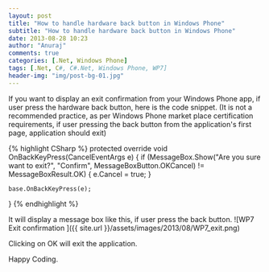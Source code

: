 ```yaml
---
layout: post
title: "How to handle hardware back button in Windows Phone"
subtitle: "How to handle hardware back button in Windows Phone"
date: 2013-08-28 10:23
author: "Anuraj"
comments: true
categories: [.Net, Windows Phone]
tags: [.Net, C#, C#.Net, Windows Phone, WP7]
header-img: "img/post-bg-01.jpg"
---
```

If you want to display an exit confirmation from your Windows Phone app, if user press the hardware back button, here is the code snippet. (It is not a recommended practice, as per Windows Phone market place certification requirements, if user pressing the back button from the application's first page, application should exit)

{% highlight CSharp %}
protected override void OnBackKeyPress(CancelEventArgs e)
{
    if (MessageBox.Show("Are you sure want to exit?", "Confirm", 
        MessageBoxButton.OKCancel) != MessageBoxResult.OK)
    {
        e.Cancel = true;
    }

    base.OnBackKeyPress(e);
}
{% endhighlight %}

It will display a message box like this, if user press the back button.
![WP7 Exit confirmation ]({{ site.url }}/assets/images/2013/08/WP7_exit.png)

Clicking on OK will exit the application.

Happy Coding.

